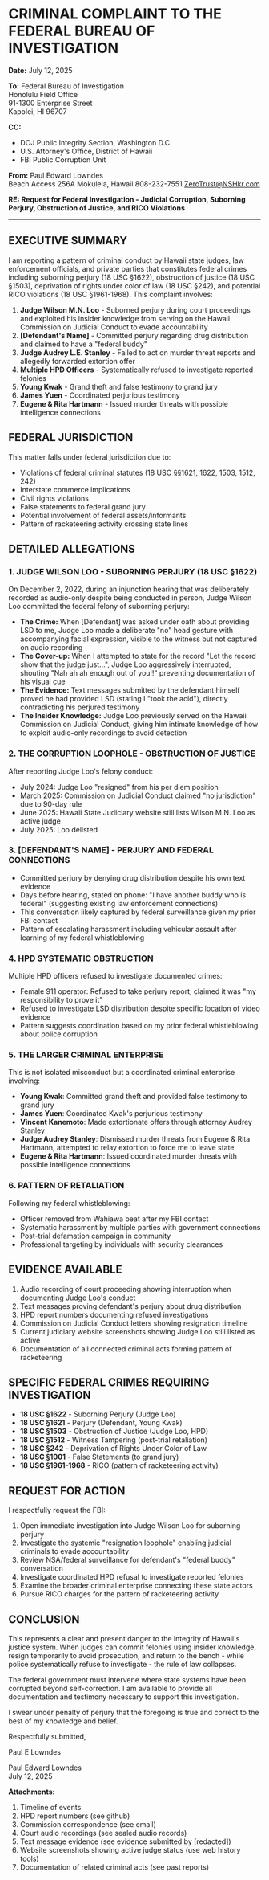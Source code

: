 # CRIMINAL COMPLAINT TO THE FEDERAL BUREAU OF INVESTIGATION

**Date:** July 12, 2025

**To:** Federal Bureau of Investigation  
Honolulu Field Office  
91-1300 Enterprise Street  
Kapolei, HI 96707

**CC:** 
- DOJ Public Integrity Section, Washington D.C.
- U.S. Attorney's Office, District of Hawaii
- FBI Public Corruption Unit

**From:** Paul Edward Lowndes  
Beach Access 256A
Mokuleia, Hawaii
808-232-7551
ZeroTrust@NSHkr.com

**RE: Request for Federal Investigation - Judicial Corruption, Suborning Perjury, Obstruction of Justice, and RICO Violations**

---

## EXECUTIVE SUMMARY

I am reporting a pattern of criminal conduct by Hawaii state judges, law enforcement officials, and private parties that constitutes federal crimes including suborning perjury (18 USC §1622), obstruction of justice (18 USC §1503), deprivation of rights under color of law (18 USC §242), and potential RICO violations (18 USC §1961-1968). This complaint involves:

1. **Judge Wilson M.N. Loo** - Suborned perjury during court proceedings and exploited his insider knowledge from serving on the Hawaii Commission on Judicial Conduct to evade accountability
2. **[Defendant's Name]** - Committed perjury regarding drug distribution and claimed to have a "federal buddy"
3. **Judge Audrey L.E. Stanley** - Failed to act on murder threat reports and allegedly forwarded extortion offer
4. **Multiple HPD Officers** - Systematically refused to investigate reported felonies
5. **Young Kwak** - Grand theft and false testimony to grand jury
6. **James Yuen** - Coordinated perjurious testimony
7. **Eugene & Rita Hartmann** - Issued murder threats with possible intelligence connections

## FEDERAL JURISDICTION

This matter falls under federal jurisdiction due to:
- Violations of federal criminal statutes (18 USC §§1621, 1622, 1503, 1512, 242)
- Interstate commerce implications
- Civil rights violations
- False statements to federal grand jury
- Potential involvement of federal assets/informants
- Pattern of racketeering activity crossing state lines

## DETAILED ALLEGATIONS

### 1. JUDGE WILSON LOO - SUBORNING PERJURY (18 USC §1622)

On December 2, 2022, during an injunction hearing that was deliberately recorded as audio-only despite being conducted in person, Judge Wilson Loo committed the federal felony of suborning perjury:

- **The Crime:** When [Defendant] was asked under oath about providing LSD to me, Judge Loo made a deliberate "no" head gesture with accompanying facial expression, visible to the witness but not captured on audio recording
- **The Cover-up:** When I attempted to state for the record "Let the record show that the judge just...", Judge Loo aggressively interrupted, shouting "Nah ah ah enough out of you!!" preventing documentation of his visual cue
- **The Evidence:** Text messages submitted by the defendant himself proved he had provided LSD (stating I "took the acid"), directly contradicting his perjured testimony
- **The Insider Knowledge:** Judge Loo previously served on the Hawaii Commission on Judicial Conduct, giving him intimate knowledge of how to exploit audio-only recordings to avoid detection

### 2. THE CORRUPTION LOOPHOLE - OBSTRUCTION OF JUSTICE

After reporting Judge Loo's felony conduct:
- July 2024: Judge Loo "resigned" from his per diem position
- March 2025: Commission on Judicial Conduct claimed "no jurisdiction" due to 90-day rule
- June 2025: Hawaii State Judiciary website still lists Wilson M.N. Loo as active judge
- July 2025: Loo delisted

### 3. [DEFENDANT'S NAME] - PERJURY AND FEDERAL CONNECTIONS

- Committed perjury by denying drug distribution despite his own text evidence
- Days before hearing, stated on phone: "I have another buddy who is federal" (suggesting existing law enforcement connections)
- This conversation likely captured by federal surveillance given my prior FBI contact
- Pattern of escalating harassment including vehicular assault after learning of my federal whistleblowing

### 4. HPD SYSTEMATIC OBSTRUCTION

Multiple HPD officers refused to investigate documented crimes:
- Female 911 operator: Refused to take perjury report, claimed it was "my responsibility to prove it"
- Refused to investigate LSD distribution despite specific location of video evidence
- Pattern suggests coordination based on my prior federal whistleblowing about police corruption

### 5. THE LARGER CRIMINAL ENTERPRISE

This is not isolated misconduct but a coordinated criminal enterprise involving:
- **Young Kwak**: Committed grand theft and provided false testimony to grand jury
- **James Yuen**: Coordinated Kwak's perjurious testimony
- **Vincent Kanemoto**: Made extortionate offers through attorney Audrey Stanley
- **Judge Audrey Stanley**: Dismissed murder threats from Eugene & Rita Hartmann, attempted to relay extortion to force me to leave state
- **Eugene & Rita Hartmann**: Issued coordinated murder threats with possible intelligence connections

### 6. PATTERN OF RETALIATION

Following my federal whistleblowing:
- Officer removed from Wahiawa beat after my FBI contact
- Systematic harassment by multiple parties with government connections
- Post-trial defamation campaign in community
- Professional targeting by individuals with security clearances

## EVIDENCE AVAILABLE

1. Audio recording of court proceeding showing interruption when documenting Judge Loo's conduct
2. Text messages proving defendant's perjury about drug distribution
3. HPD report numbers documenting refused investigations
4. Commission on Judicial Conduct letters showing resignation timeline
5. Current judiciary website screenshots showing Judge Loo still listed as active
6. Documentation of all connected criminal acts forming pattern of racketeering

## SPECIFIC FEDERAL CRIMES REQUIRING INVESTIGATION

- **18 USC §1622** - Suborning Perjury (Judge Loo)
- **18 USC §1621** - Perjury (Defendant, Young Kwak)
- **18 USC §1503** - Obstruction of Justice (Judge Loo, HPD)
- **18 USC §1512** - Witness Tampering (post-trial retaliation)
- **18 USC §242** - Deprivation of Rights Under Color of Law
- **18 USC §1001** - False Statements (to grand jury)
- **18 USC §1961-1968** - RICO (pattern of racketeering activity)

## REQUEST FOR ACTION

I respectfully request the FBI:

1. Open immediate investigation into Judge Wilson Loo for suborning perjury
2. Investigate the systemic "resignation loophole" enabling judicial criminals to evade accountability
3. Review NSA/federal surveillance for defendant's "federal buddy" conversation
4. Investigate coordinated HPD refusal to investigate reported felonies
5. Examine the broader criminal enterprise connecting these state actors
6. Pursue RICO charges for the pattern of racketeering activity

## CONCLUSION

This represents a clear and present danger to the integrity of Hawaii's justice system. When judges can commit felonies using insider knowledge, resign temporarily to avoid prosecution, and return to the bench - while police systematically refuse to investigate - the rule of law collapses.

The federal government must intervene where state systems have been corrupted beyond self-correction. I am available to provide all documentation and testimony necessary to support this investigation.

I swear under penalty of perjury that the foregoing is true and correct to the best of my knowledge and belief.

Respectfully submitted,

Paul E Lowndes

Paul Edward Lowndes  
July 12, 2025

**Attachments:**
1. Timeline of events
2. HPD report numbers (see github)
3. Commission correspondence (see email)
4. Court audio recordings (see sealed audio records)
5. Text message evidence (see evidence submitted by [redacted])
6. Website screenshots showing active judge status (use web history tools)
7. Documentation of related criminal acts (see past reports)
